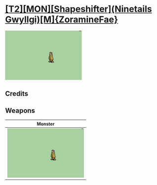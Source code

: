 # [\[T2\]\[MON\]\[Shapeshifter\]\(Ninetails Gwyllgi\)\[M\]{ZoramineFae}](./)

<img src="./8.%20Monster/Monster_000.png" alt="[T2][MON][Shapeshifter](Ninetails Gwyllgi)[M]{ZoramineFae} standing" />

## Credits



## Weapons


|Monster |
|  :---: |
| <img alt="Monster animation" src="./8.%20Monster/Monster.gif" /> |
